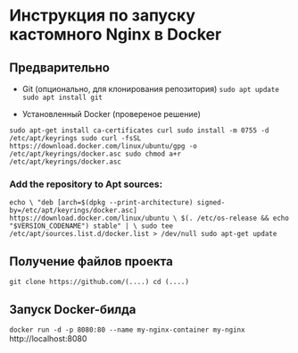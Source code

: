 # Инструкция по запуску кастомного Nginx в Docker

## Предварительно 
  
- Git (опционально, для клонирования репозитория)
``
 sudo apt update
 sudo apt install git
``   

- Установленный Docker (провереное решение)

``
 sudo apt-get install ca-certificates curl
 sudo install -m 0755 -d /etc/apt/keyrings
 sudo curl -fsSL https://download.docker.com/linux/ubuntu/gpg -o /etc/apt/keyrings/docker.asc
 sudo chmod a+r /etc/apt/keyrings/docker.asc
``

### Add the repository to Apt sources:

``
 echo \
"deb [arch=$(dpkg --print-architecture) signed-by=/etc/apt/keyrings/docker.asc] https://download.docker.com/linux/ubuntu \
  $(. /etc/os-release && echo "$VERSION_CODENAME") stable" | \
 sudo tee /etc/apt/sources.list.d/docker.list > /dev/null
 sudo apt-get update   
 ``

##  Получение файлов проекта

``
 git clone https://github.com/(....)
 cd (....)
``

## Запуск Docker-билда

``
  docker run -d -p 8080:80 --name my-nginx-container my-nginx
`` 
  http://localhost:8080

